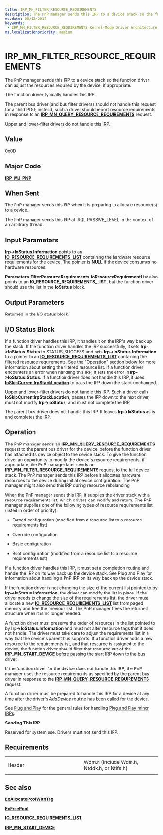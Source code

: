 ```yaml
---
title: IRP_MN_FILTER_RESOURCE_REQUIREMENTS
description: The PnP manager sends this IRP to a device stack so the function driver can adjust the resources required by the device, if appropriate.The function driver typically handles this IRP.
ms.date: 08/12/2017
keywords:
 - IRP_MN_FILTER_RESOURCE_REQUIREMENTS Kernel-Mode Driver Architecture
ms.localizationpriority: medium
---
```


# IRP\_MN\_FILTER\_RESOURCE\_REQUIREMENTS


The PnP manager sends this IRP to a device stack so the function driver can adjust the resources required by the device, if appropriate.

The function driver typically handles this IRP.

The parent bus driver (and bus filter drivers) should not handle this request for a child PDO; instead, such a driver should report resource requirements in response to an [**IRP\_MN\_QUERY\_RESOURCE\_REQUIREMENTS**](irp-mn-query-resource-requirements.md) request.

Upper and lower-filter drivers do not handle this IRP.

## Value

0x0D

## Major Code

[**IRP\_MJ\_PNP**](irp-mj-pnp.md)

## When Sent

The PnP manager sends this IRP when it is preparing to allocate resource(s) to a device.

The PnP manager sends this IRP at IRQL PASSIVE\_LEVEL in the context of an arbitrary thread.

## Input Parameters


**Irp-&gt;IoStatus.Information** points to an [**IO\_RESOURCE\_REQUIREMENTS\_LIST**](/windows-hardware/drivers/ddi/wdm/ns-wdm-_io_resource_requirements_list) containing the hardware resource requirements for the device. The pointer is **NULL** if the device consumes no hardware resources.

**Parameters.FilterResourceRequirements.IoResourceRequirementList** also points to an **IO\_RESOURCE\_REQUIREMENTS\_LIST**, but the function driver should use the list in the **IoStatus** block.

## Output Parameters


Returned in the I/O status block.

## I/O Status Block


If a function driver handles this IRP, it handles it on the IRP's way back up the stack. If the function driver handles the IRP successfully, it sets **Irp-&gt;IoStatus.Status** to STATUS\_SUCCESS and sets **Irp-&gt;IoStatus.Information** to a pointer to an [**IO\_RESOURCE\_REQUIREMENTS\_LIST**](/windows-hardware/drivers/ddi/wdm/ns-wdm-_io_resource_requirements_list) containing the filtered resource requirements. See the "Operation" section below for more information about setting the filtered resource list. If a function driver encounters an error when handling this IRP, it sets the error in **Irp-&gt;IoStatus.Status**. If a function driver does not handle this IRP, it uses [**IoSkipCurrentIrpStackLocation**](./mm-bad-pointer.md) to pass the IRP down the stack unchanged.

Upper and lower-filter drivers do not handle this IRP. Such a driver calls **IoSkipCurrentIrpStackLocation**, passes the IRP down to the next driver, must not modify **Irp-&gt;IoStatus**, and must not complete the IRP.

The parent bus driver does not handle this IRP. It leaves **Irp-&gt;IoStatus** as is and completes the IRP.

## Operation

The PnP manager sends an [**IRP\_MN\_QUERY\_RESOURCE\_REQUIREMENTS**](irp-mn-query-resource-requirements.md) request to the parent bus driver for the device, before the function driver has attached its device object to the device stack. To give the function driver an opportunity to modify the device's resource requirements, if appropriate, the PnP manager later sends an **IRP\_MN\_FILTER\_RESOURCE\_REQUIREMENTS** request to the full device stack. The PnP manager sends this IRP before it allocates hardware resources to the device during initial device configuration. The PnP manager might also send this IRP during resource rebalancing.

When the PnP manager sends this IRP, it supplies the driver stack with a resource requirements list, which drivers can modify and return. The PnP manager supplies one of the following types of resource requirements list (listed in order of priority):

-   Forced configuration (modified from a resource list to a resource requirements list)

-   Override configuration

-   Basic configuration

-   Boot configuration (modified from a resource list to a resource requirements list)

If a function driver handles this IRP, it must set a completion routine and handle the IRP on its way back up the device stack. See [Plug and Play](./introduction-to-plug-and-play.md) for information about handling a PnP IRP on its way back up the device stack.

If the function driver is not changing the size of the current list pointed to by **Irp-&gt;IoStatus.Information**, the driver can modify the list in place. If the driver needs to change the size of the requirements list, the driver must allocate a new [**IO\_RESOURCE\_REQUIREMENTS\_LIST**](/windows-hardware/drivers/ddi/wdm/ns-wdm-_io_resource_requirements_list) list from paged memory and free the previous list. The PnP manager frees the returned structure when it is no longer needed.

A function driver must preserve the order of resources in the list pointed to by **Irp-&gt;IoStatus.Information** and must not alter resource tags that it does not handle. The driver must take care to adjust the requirements list in a way that the device's parent bus supports. If a function driver adds a new resource to the requirements list, and that resource is assigned to the device, the function driver should filter that resource out of the [**IRP\_MN\_START\_DEVICE**](irp-mn-start-device.md) before passing the start IRP down to the bus driver.

If the function driver for the device does not handle this IRP, the PnP manager uses the resource requirements as specified by the parent bus driver in response to the [**IRP\_MN\_QUERY\_RESOURCE\_REQUIREMENTS**](irp-mn-query-resource-requirements.md) request.

A function driver must be prepared to handle this IRP for a device at any time after the driver's [*AddDevice*](/windows-hardware/drivers/ddi/wdm/nc-wdm-driver_add_device) routine has been called for the device.

See [Plug and Play](./introduction-to-plug-and-play.md) for the general rules for handling [Plug and Play minor IRPs](plug-and-play-minor-irps.md).

**Sending This IRP**

Reserved for system use. Drivers must not send this IRP.

## Requirements

<table>
<colgroup>
<col width="50%" />
<col width="50%" />
</colgroup>
<tbody>
<tr class="odd">
<td><p>Header</p></td>
<td>Wdm.h (include Wdm.h, Ntddk.h, or Ntifs.h)</td>
</tr>
</tbody>
</table>

## See also


[**ExAllocatePoolWithTag**](/windows-hardware/drivers/ddi/wdm/nf-wdm-exallocatepoolwithtag)

[**ExFreePool**](/windows-hardware/drivers/ddi/ntddk/nf-ntddk-exfreepool)

[**IO\_RESOURCE\_REQUIREMENTS\_LIST**](/windows-hardware/drivers/ddi/wdm/ns-wdm-_io_resource_requirements_list)

[**IRP\_MN\_START\_DEVICE**](irp-mn-start-device.md)

 

